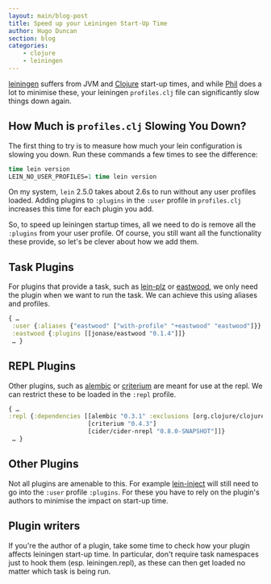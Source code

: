 ```yaml
---
layout: main/blog-post
title: Speed up your Leiningen Start-Up Time
author: Hugo Duncan
section: blog
categories:
    - clojure
    - leiningen
---
```


[leiningen][leiningen] suffers from JVM and [Clojure][clojure]
start-up times, and while [Phil][technomancy] does a lot to minimise these, your
leiningen `profiles.clj` file can significantly slow things down
again.

## How Much is `profiles.clj` Slowing You Down?

The first thing to try is to measure how much your lein configuration
is slowing you down.  Run these commands a few times to see the
difference:

```clj
time lein version
LEIN_NO_USER_PROFILES=1 time lein version
```

On my system, `lein` 2.5.0 takes about 2.6s to run without any user
profiles loaded.  Adding plugins to `:plugins` in the `:user` profile
in `profiles.clj` increases this time for each plugin you add.

So, to speed up leiningen startup times, all we need to do is remove
all the `:plugins` from your user profile.  Of course, you still want
all the functionality these provide, so let's be clever about how we
add them.

## Task Plugins

For plugins that provide a task, such as [lein-plz][lein-plz] or
[eastwood][eastwood], we only need the plugin when we want to run the
task.  We can achieve this using aliases and profiles.

```clj
{ …
 :user {:aliases {"eastwood" ["with-profile" "+eastwood" "eastwood"]}}
 :eastwood {:plugins [[jonase/eastwood "0.1.4"]]}
 … }
```

## REPL Plugins

Other plugins, such as [alembic][alembic] or [criterium][criterium]
are meant for use at the repl.  We can restrict these to be loaded in
the `:repl` profile.

```clj
{ …
:repl {:dependencies [[alembic "0.3.1" :exclusions [org.clojure/clojure]]
                      [criterium "0.4.3"]
                      [cider/cider-nrepl "0.8.0-SNAPSHOT"]]}
 … }
```

## Other Plugins

Not all plugins are amenable to this.  For example
[lein-inject][lein-inject] will still need to go into the `:user`
profile `:plugins`.  For these you have to rely on the plugin's
authors to minimise the impact on start-up time.

## Plugin writers

If you're the author of a plugin, take some time to check how your
plugin affects leiningen start-up time.  In particular, don't require
task namespaces just to hook them (esp. leiningen.repl), as these can
then get loaded no matter which task is being run.


[clojure]:http://clojure.com/ "Clojure"
[leiningen]:https://github.com/technomancy/leiningen "Leiningen"
[eastwood]:https://github.com/jonase/eastwood "Eastwood linter for clojure"
[lein-plz]:https://github.com/johnwalker/lein-plz "Plz add depenencies"
[alembic]:https://github.com/pallet/alembic "Alembic add dependencies and run Lein at the REPL"
[criterium]:https://github.com/pallet/criterium "Criterium microbenchmarking"
[lein-inject]:https://github.com/palletops/lein-inject "Lein-inject convenience namespaces for the REPL"
[technomancy]:http://technomancy.us/
